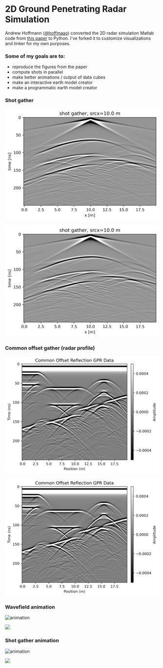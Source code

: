 # 2D Ground Penetrating Radar Simulation

Andrew Hoffmann ([@hoffmaao](https://github.com/hoffmaao)) converted the 2D radar simulation Matlab code from [this paper](https://doi.org/10.1016/j.cageo.2005.11.006) to Python. I've forked it to customize visualizations and tinker for my own purposes.

### Some of my goals are to:
* reproduce the figures from the paper
* compute shots in parallel
* make better animations / output of data cubes
* make an interactive earth model creator
* make a programmatic earth model creator

### Shot gather

![image](./figures/one_shot.png)

<img src="./figures/one_shot.png" width="600"/>

### Common offset gather (radar profile)

![image](./figures/common_offset.png)

<img src="./figures/common_offset.png" width="600"/>

### Wavefield animation

![animation](./figures/one_shot_wav.gif)

<img src="./figures/one_shot_wav.gif" width="600px">

### Shot gather animation

![animation](./figures/shots.gif)

<img src="./figures/shots.gif" width="600px">
